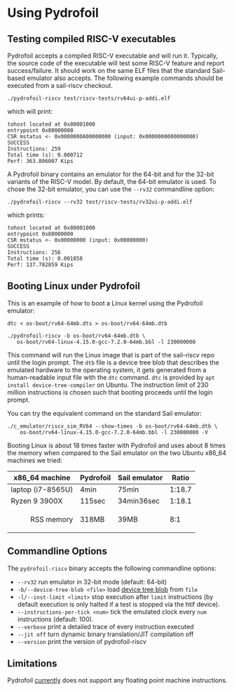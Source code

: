 # Using Pydrofoil

## Testing compiled RISC-V executables

Pydrofoil accepts a compiled RISC-V executable and will run it. Typically, the
source code of the executable will test some RISC-V feature and report
success/failure. It should work on the same ELF files that the standard
Sail-based emulator also accepts. The following example commands should be
executed from a sail-riscv checkout.

```
./pydrofoil-riscv test/riscv-tests/rv64ui-p-addi.elf
```

which will print:

```
tohost located at 0x80001000
entrypoint 0x80000000
CSR mstatus <- 0x0000000A00000000 (input: 0x0000000000000000)
SUCCESS
Instructions: 259
Total time (s): 0.000712
Perf: 363.806007 Kips
```

A Pydrofoil binary contains an emulator for the 64-bit and for the 32-bit
variants of the RISC-V model. By default, the 64-bit emulator is used. To chose
the 32-bit emulator, you can use the `--rv32` commandline option:

```
./pydrofoil-riscv --rv32 test/riscv-tests/rv32ui-p-addi.elf
```

which prints:

```
tohost located at 0x80001000
entrypoint 0x80000000
CSR mstatus <- 0x00000000 (input: 0x00000000)
SUCCESS
Instructions: 256
Total time (s): 0.001858
Perf: 137.782859 Kips
```


## Booting Linux under Pydrofoil

This is an example of how to boot a Linux kernel using the Pydrofoil emulator:

```
dtc < os-boot/rv64-64mb.dts > os-boot/rv64-64mb.dtb

./pydrofoil-riscv -b os-boot/rv64-64mb.dtb \
   os-boot/rv64-linux-4.15.0-gcc-7.2.0-64mb.bbl -l 230000000

```

This command will run the Linux image that is part of the sail-riscv repo until
the login prompt. The `dtb` file is a device tree blob that describes the
emulated hardware to the operating system, it gets generated from a
human-readable input file with the `dtc` command.  `dtc` is provided by `apt
install device-tree-compiler` on Ubuntu. The instruction limit of 230 million
instructions is chosen such that booting proceeds until the login prompt.

You can try the
equivalent command on the standard Sail emulator:

```
./c_emulator/riscv_sim_RV64 --show-times -b os-boot/rv64-64mb.dtb \
    os-boot/rv64-linux-4.15.0-gcc-7.2.0-64mb.bbl -l 230000000 -V
```

Booting Linux is about 18 times faster with Pydrofoil  and uses about 8 times
the memory when compared to the Sail emulator on the two Ubuntu x86_64 machines
we tried:

| x86_64 machine | Pydrofoil | Sail emulator | Ratio |
|---|---|---|---|
| laptop (i7-8565U) | 4min   | 75min      | 1:18.7  |
| Ryzen 9 3900X | 115sec | 34min36sec | 1:18.1 |
| <p style='text-align: right;'> RSS memory</p>   | 318MB  | 39MB       | 8:1 |


## Commandline Options

The `pydrofoil-riscv` binary accepts the following commandline options:

- `--rv32` run emulator in 32-bit mode (default: 64-bit)
- `-b/--device-tree-blob <file>` load [device tree blob](https://www.devicetree.org/) from `file`
- `-l/--inst-limit <limit>` stop execution after `limit` instructions (by
  default execution is only halted if a test is stopped via the htif device).
- `--instructions-per-tick <num>` tick the emulated clock every `num`
  instructions (default: 100).
- `--verbose` print a detailed trace of every instruction executed
- `--jit off` turn dynamic binary translation/JIT compilation off
- `--version` print the version of pydrofoil-riscv

## Limitations

Pydrofoil [currently](https://github.com/pydrofoil/pydrofoil/issues/48) does
not support any floating point machine instructions.
